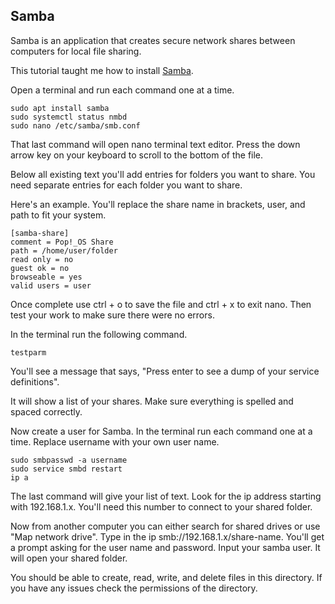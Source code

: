 ## Samba
Samba is an application that creates secure network shares between computers for local file sharing.

This tutorial taught me how to install [Samba](https://vitux.com/how-to-install-and-configure-samba-on-ubuntu/).

Open a terminal and run each command one at a time. 
```shell
sudo apt install samba
sudo systemctl status nmbd
sudo nano /etc/samba/smb.conf
```
That last command will open nano terminal text editor. Press the down arrow key on your keyboard to scroll to the bottom of the file.

Below all existing text you'll add entries for folders you want to share. You need separate entries for each folder you want to share.

Here's an example. You'll replace the share name in brackets, user, and path to fit your system.

```shell
[samba-share]
comment = Pop!_OS Share
path = /home/user/folder
read only = no
guest ok = no
browseable = yes
valid users = user
```
Once complete use ctrl + o to save the file and ctrl + x to exit nano. Then test your work to make sure there were no errors. 

In the terminal run the following command.

```shell
testparm
```
You'll see a message that says, "Press enter to see a dump of your service definitions".

It will show a list of your shares. Make sure everything is spelled and spaced correctly.

Now create a user for Samba. In the terminal run each command one at a time. Replace username with your own user name. 

```shell
sudo smbpasswd -a username
sudo service smbd restart
ip a
```
The last command will give your list of text. Look for the ip address starting with 192.168.1.x. You'll need this number to connect to your shared folder.

Now from another computer you can either search for shared drives or use "Map network drive". Type in the ip smb://192.168.1.x/share-name. You'll get a prompt asking for the user name and password. Input your samba user. It will open your shared folder. 

You should be able to create, read, write, and delete files in this directory. If you have any issues check the permissions of the directory. 